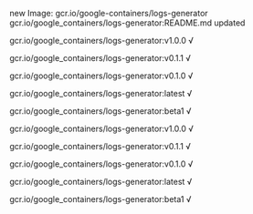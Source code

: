 new Image: gcr.io/google-containers/logs-generator
gcr.io/google_containers/logs-generator:README.md updated 

gcr.io/google_containers/logs-generator:v1.0.0 √

gcr.io/google_containers/logs-generator:v0.1.1 √

gcr.io/google_containers/logs-generator:v0.1.0 √

gcr.io/google_containers/logs-generator:latest √

gcr.io/google_containers/logs-generator:beta1 √

gcr.io/google_containers/logs-generator:v1.0.0 √

gcr.io/google_containers/logs-generator:v0.1.1 √

gcr.io/google_containers/logs-generator:v0.1.0 √

gcr.io/google_containers/logs-generator:latest √

gcr.io/google_containers/logs-generator:beta1 √

